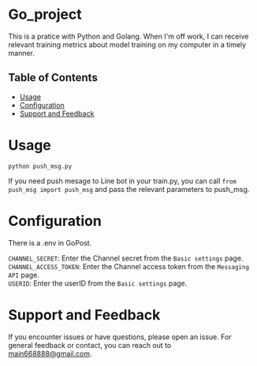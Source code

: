 # Go_project

This is a pratice with Python and Golang. When I'm off work, I can receive relevant training metrics about model training on my computer in a timely manner.

## Table of Contents

- [Usage](#usage)
- [Configuration](#configuration)
- [Support and Feedback](#support-and-feedback)

# Usage

`python push_msg.py`<br>

If you need push mesage to Line bot in your train.py, you can call `from push_msg import push_msg` and pass the relevant parameters to push_msg.

# Configuration

There is a .env in GoPost.

`CHANNEL_SECRET`: Enter the Channel secret from the `Basic settings` page.<br>
`CHANNEL_ACCESS_TOKEN`: Enter the Channel access token from the `Messaging API` page.<br>
`USERID`: Enter the userID from the `Basic settings` page.

# Support and Feedback

If you encounter issues or have questions, please open an issue.
For general feedback or contact, you can reach out to main668888@gmail.com.
